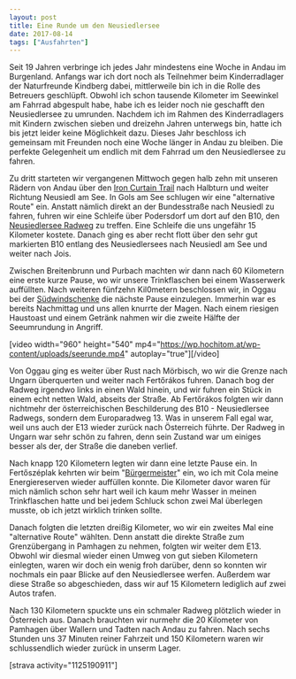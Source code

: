 ```yaml
---
layout: post
title: Eine Runde um den Neusiedlersee
date: 2017-08-14
tags: ["Ausfahrten"]
---
```


Seit 19 Jahren verbringe ich jedes Jahr mindestens eine Woche in Andau im Burgenland. Anfangs war ich dort noch als Teilnehmer beim Kinderradlager der Naturfreunde Kindberg dabei, mittlerweile bin ich in die Rolle des Betreuers geschlüpft. Obwohl ich schon tausende Kilometer im Seewinkel am Fahrrad abgespult habe, habe ich es leider noch nie geschafft den Neusiedlersee zu umrunden. Nachdem ich im Rahmen des Kinderradlagers mit Kindern zwischen sieben und dreizehn Jahren unterwegs bin, hatte ich bis jetzt leider keine Möglichkeit dazu. Dieses Jahr beschloss ich gemeinsam mit Freunden noch eine Woche länger in Andau zu bleiben. Die perfekte Gelegenheit um endlich mit dem Fahrrad um den Neusiedlersee zu fahren.

<!--more-->

Zu dritt starteten wir vergangenen Mittwoch gegen halb zehn mit unseren Rädern von Andau über den [Iron Curtain Trail](http://www.ironcurtaintrail.eu/) nach Halbturn und weiter Richtung Neusiedl am See. In Gols am See schlugen wir eine "alternative Route" ein. Anstatt nämlich direkt an der Bundesstraße nach Neusiedl zu fahren, fuhren wir eine Schleife über Podersdorf um dort auf den B10, den [Neusiedlersee Radweg](http://www.bergfex.at/sommer/burgenland/touren/radfahren/28065,neusiedlersee-radweg-b10/) zu treffen. Eine Schleife die uns ungefähr 15 Kilometer kostete. Danach ging es aber recht flott über den sehr gut markierten B10 entlang des Neusiedlersees nach Neusiedl am See und weiter nach Jois.

Zwischen Breitenbrunn und Purbach machten wir dann nach 60 Kilometern eine erste kurze Pause, wo wir unsere Trinkflaschen bei einem Wasserwerk auffüllten. Nach weiteren fünfzehn Kil0metern beschlossen wir, in Oggau bei der [Südwindschenke](https://de.foursquare.com/v/s%C3%BCdwindschenke/50434c7fe4b043734b89302e) die nächste Pause einzulegen. Immerhin war es bereits Nachmittag und uns allen knurrte der Magen. Nach einem riesigen Haustoast und einem Getränk nahmen wir die zweite Hälfte der Seeumrundung in Angriff.

[video width="960" height="540" mp4="https://wp.hochitom.at/wp-content/uploads/seerunde.mp4" autoplay="true"][/video]

Von Oggau ging es weiter über Rust nach Mörbisch, wo wir die Grenze nach Ungarn überquerten und weiter nach Fertőrákos fuhren. Danach bog der Radweg irgendwo links in einen Wald hinein, und wir fuhren ein Stück in einem echt netten Wald, abseits der Straße. Ab Fertőrákos folgten wir dann nichtmehr der österreichischen Beschilderung des B10 - Neusiedlersee Radwegs, sondern dem Europaradweg 13. Was in unserem Fall egal war, weil uns auch der E13 wieder zurück nach Österreich führte. Der Radweg in Ungarn war sehr schön zu fahren, denn sein Zustand war um einiges besser als der, der Straße die daneben verlief.

Nach knapp 120 Kilometern legten wir dann eine letzte Pause ein. In Fertőszéplak kehrten wir beim "[Bürgermeister](http://www.polgarmestervendeglo.hu/de/)" ein, wo ich mit Cola meine Energiereserven wieder auffüllen konnte. Die Kilometer davor waren für mich nämlich schon sehr hart weil ich kaum mehr Wasser in meinen Trinkflaschen hatte und bei jedem Schluck schon zwei Mal überlegen musste, ob ich jetzt wirklich trinken sollte.

Danach folgten die letzten dreißig Kilometer, wo wir ein zweites Mal eine "alternative Route" wählten. Denn anstatt die direkte Straße zum Grenzübergang in Pamhagen zu nehmen, folgten wir weiter dem E13. Obwohl wir diesmal wieder einen Umweg von gut sieben Kilometern einlegten, waren wir doch ein wenig froh darüber, denn so konnten wir nochmals ein paar Blicke auf den Neusiedlersee werfen. Außerdem war diese Straße so abgeschieden, dass wir auf 15 Kilometern lediglich auf zwei Autos trafen.

Nach 130 Kilometern spuckte uns ein schmaler Radweg plötzlich wieder in Österreich aus. Danach brauchten wir nurmehr die 20 Kilometer von Pamhagen über Wallern und Tadten nach Andau zu fahren. Nach sechs Stunden uns 37 Minuten reiner Fahrzeit und 150 Kilometern waren wir schlussendlich wieder zurück in unserm Lager.

[strava activity="1125190911"]